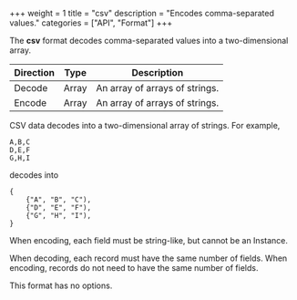 +++
weight = 1
title = "csv"
description = "Encodes comma-separated values."
categories = ["API", "Format"]
+++

The **csv** format decodes comma-separated values into a two-dimensional
array.

| Direction | Type | Description |
| --- | --- | --- |
| Decode | Array | An array of arrays of strings. |
| Encode | Array | An array of arrays of strings. |

CSV data decodes into a two-dimensional array of strings. For example,

```
A,B,C
D,E,F
G,H,I

```

decodes into

```
{
	{"A", "B", "C"),
	{"D", "E", "F"),
	{"G", "H", "I"),
}

```

When encoding, each field must be string-like, but cannot be an Instance.

When decoding, each record must have the same number of fields. When
encoding, records do not need to have the same number of fields.

This format has no options.
